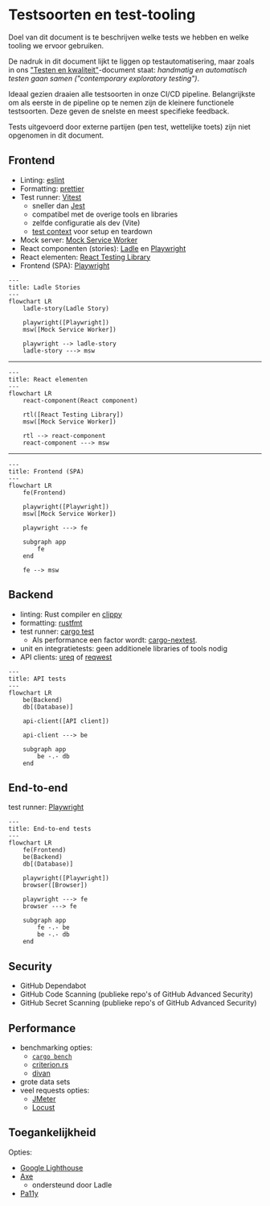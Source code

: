# Testsoorten en test-tooling

Doel van dit document is te beschrijven welke tests we hebben en welke tooling we ervoor gebruiken.

De nadruk in dit document lijkt te liggen op testautomatisering, maar zoals in ons ["Testen en kwaliteit"](./testen-en-kwaliteit.rst)-document staat: *handmatig en automatisch testen gaan samen ("contemporary exploratory testing")*.

Ideaal gezien draaien alle testsoorten in onze CI/CD pipeline. Belangrijkste om als eerste in de pipeline op te nemen zijn de kleinere functionele testsoorten. Deze geven de snelste en meest specifieke feedback.

Tests uitgevoerd door externe partijen (pen test, wettelijke toets) zijn niet opgenomen in dit document.


## Frontend
- Linting: [eslint](https://eslint.org/)
- Formatting: [prettier](https://prettier.io/)
- Test runner: [Vitest](https://vitest.dev/)
    - sneller dan [Jest](https://jestjs.io/)
    - compatibel met de overige tools en libraries
    - zelfde configuratie als dev (Vite)
    - [test context](https://vitest.dev/guide/test-context.html) voor setup en teardown
- Mock server: [Mock Service Worker](https://mswjs.io)
- React componenten (stories): [Ladle](https://ladle.dev) en [Playwright](https://playwright.dev/)
- React elementen: [React Testing Library](https://testing-library.com/docs/react-testing-library/intro)
- Frontend (SPA): [Playwright](https://playwright.dev/)

```mermaid
---
title: Ladle Stories
---
flowchart LR
    ladle-story(Ladle Story)

    playwright([Playwright])
    msw([Mock Service Worker])

    playwright --> ladle-story
    ladle-story ---> msw
```

---

```mermaid
---
title: React elementen
---
flowchart LR
    react-component(React component)

    rtl([React Testing Library])
    msw([Mock Service Worker])

    rtl --> react-component
    react-component ---> msw
```

---

```mermaid
---
title: Frontend (SPA)
---
flowchart LR
    fe(Frontend)

    playwright([Playwright])
    msw([Mock Service Worker])

    playwright ---> fe

    subgraph app
        fe
    end

    fe --> msw
```


## Backend
- linting: Rust compiler en [clippy](https://github.com/rust-lang/rust-clippy)
- formatting: [rustfmt](https://github.com/rust-lang/rustfmt)
- test runner: [cargo test](https://doc.rust-lang.org/cargo/commands/cargo-test.html)
    - Als performance een factor wordt: [cargo-nextest](https://nexte.st/index.html).
- unit en integratietests: geen additionele libraries of tools nodig
- API clients: [ureq](https://crates.io/crates/ureq) of [reqwest](https://crates.io/crates/reqwest)


```mermaid
---
title: API tests
---
flowchart LR
    be(Backend)
    db[(Database)]

    api-client([API client])

    api-client ---> be

    subgraph app
        be -.- db
    end
```


## End-to-end

test runner: [Playwright](https://playwright.dev/)

```mermaid
---
title: End-to-end tests
---
flowchart LR
    fe(Frontend)
    be(Backend)
    db[(Database)]

    playwright([Playwright])
    browser([Browser])

    playwright ---> fe
    browser ---> fe

    subgraph app
        fe -.- be
        be -.- db
    end
```


## Security
- GitHub Dependabot
- GitHub Code Scanning (publieke repo's of GitHub Advanced Security)
- GitHub Secret Scanning (publieke repo's of GitHub Advanced Security)


## Performance
- benchmarking opties:
    - [`cargo bench`](https://doc.rust-lang.org/nightly/unstable-book/library-features/test.html)
    - [criterion.rs](https://github.com/bheisler/criterion.rs)
    - [divan](https://github.com/nvzqz/divan)
- grote data sets
- veel requests opties:
    - [JMeter](https://jmeter.apache.org/)
    - [Locust](https://locust.io/)


## Toegankelijkheid
Opties:
- [Google Lighthouse](https://developer.chrome.com/docs/lighthouse/overview/)
- [Axe](https://github.com/dequelabs/axe-core)
    - ondersteund door Ladle
- [Pa11y](https://pa11y.org/)
